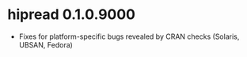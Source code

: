 # hipread 0.1.0.9000

* Fixes for platform-specific bugs revealed by CRAN checks (Solaris, UBSAN, Fedora)

